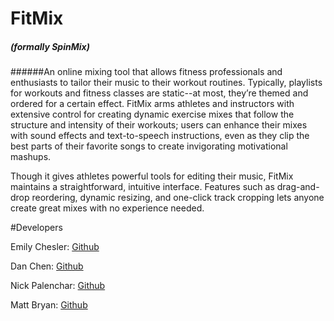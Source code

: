 # FitMix
##### (formally SpinMix)
######An online mixing tool that allows fitness professionals and enthusiasts to tailor their music to their workout routines.
Typically, playlists for workouts and fitness classes are static--at most, they’re themed and ordered for a certain effect. FitMix arms athletes and instructors with extensive control for creating dynamic exercise mixes that follow the structure and intensity of their workouts; users can enhance their mixes with sound effects and text-to-speech instructions, even as they clip the best parts of their favorite songs to create invigorating motivational mashups.

Though it gives athletes powerful tools for editing their music, FitMix maintains a straightforward, intuitive interface. Features such as drag-and-drop reordering, dynamic resizing, and one-click track cropping lets anyone create great mixes with no experience needed.

#Developers

Emily Chesler: [Github](https://github.com/emches)

Dan Chen: [Github](https://github.com/DanielChen1013)

Nick Palenchar: [Github](https://github.com/nickpalenchar)

Matt Bryan: [Github](https://github.com/aMattBryan)
